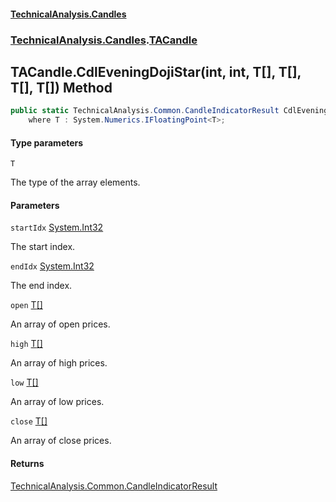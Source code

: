 #### [TechnicalAnalysis.Candles](Atypical.TechnicalAnalysis.Candles.md 'Atypical.TechnicalAnalysis.Candles')
### [TechnicalAnalysis.Candles](Atypical.TechnicalAnalysis.Candles.md#TechnicalAnalysis.Candles 'TechnicalAnalysis.Candles').[TACandle](TACandle.md 'TechnicalAnalysis.Candles.TACandle')

## TACandle.CdlEveningDojiStar<T>(int, int, T[], T[], T[], T[]) Method

```csharp
public static TechnicalAnalysis.Common.CandleIndicatorResult CdlEveningDojiStar<T>(int startIdx, int endIdx, T[] open, T[] high, T[] low, T[] close)
    where T : System.Numerics.IFloatingPoint<T>;
```
#### Type parameters

<a name='TechnicalAnalysis.Candles.TACandle.CdlEveningDojiStar_T_(int,int,T[],T[],T[],T[]).T'></a>

`T`

The type of the array elements.
#### Parameters

<a name='TechnicalAnalysis.Candles.TACandle.CdlEveningDojiStar_T_(int,int,T[],T[],T[],T[]).startIdx'></a>

`startIdx` [System.Int32](https://docs.microsoft.com/en-us/dotnet/api/System.Int32 'System.Int32')

The start index.

<a name='TechnicalAnalysis.Candles.TACandle.CdlEveningDojiStar_T_(int,int,T[],T[],T[],T[]).endIdx'></a>

`endIdx` [System.Int32](https://docs.microsoft.com/en-us/dotnet/api/System.Int32 'System.Int32')

The end index.

<a name='TechnicalAnalysis.Candles.TACandle.CdlEveningDojiStar_T_(int,int,T[],T[],T[],T[]).open'></a>

`open` [T](TACandle.CdlEveningDojiStar_T_(int,int,T[],T[],T[],T[]).md#TechnicalAnalysis.Candles.TACandle.CdlEveningDojiStar_T_(int,int,T[],T[],T[],T[]).T 'TechnicalAnalysis.Candles.TACandle.CdlEveningDojiStar<T>(int, int, T[], T[], T[], T[]).T')[[]](https://docs.microsoft.com/en-us/dotnet/api/System.Array 'System.Array')

An array of open prices.

<a name='TechnicalAnalysis.Candles.TACandle.CdlEveningDojiStar_T_(int,int,T[],T[],T[],T[]).high'></a>

`high` [T](TACandle.CdlEveningDojiStar_T_(int,int,T[],T[],T[],T[]).md#TechnicalAnalysis.Candles.TACandle.CdlEveningDojiStar_T_(int,int,T[],T[],T[],T[]).T 'TechnicalAnalysis.Candles.TACandle.CdlEveningDojiStar<T>(int, int, T[], T[], T[], T[]).T')[[]](https://docs.microsoft.com/en-us/dotnet/api/System.Array 'System.Array')

An array of high prices.

<a name='TechnicalAnalysis.Candles.TACandle.CdlEveningDojiStar_T_(int,int,T[],T[],T[],T[]).low'></a>

`low` [T](TACandle.CdlEveningDojiStar_T_(int,int,T[],T[],T[],T[]).md#TechnicalAnalysis.Candles.TACandle.CdlEveningDojiStar_T_(int,int,T[],T[],T[],T[]).T 'TechnicalAnalysis.Candles.TACandle.CdlEveningDojiStar<T>(int, int, T[], T[], T[], T[]).T')[[]](https://docs.microsoft.com/en-us/dotnet/api/System.Array 'System.Array')

An array of low prices.

<a name='TechnicalAnalysis.Candles.TACandle.CdlEveningDojiStar_T_(int,int,T[],T[],T[],T[]).close'></a>

`close` [T](TACandle.CdlEveningDojiStar_T_(int,int,T[],T[],T[],T[]).md#TechnicalAnalysis.Candles.TACandle.CdlEveningDojiStar_T_(int,int,T[],T[],T[],T[]).T 'TechnicalAnalysis.Candles.TACandle.CdlEveningDojiStar<T>(int, int, T[], T[], T[], T[]).T')[[]](https://docs.microsoft.com/en-us/dotnet/api/System.Array 'System.Array')

An array of close prices.

#### Returns
[TechnicalAnalysis.Common.CandleIndicatorResult](https://docs.microsoft.com/en-us/dotnet/api/TechnicalAnalysis.Common.CandleIndicatorResult 'TechnicalAnalysis.Common.CandleIndicatorResult')